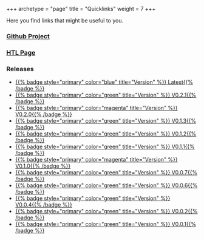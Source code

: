 +++
archetype = "page"
title = "Quicklinks"
weight = 7
+++

Here you find links that might be useful to you. 

### [Github Project](https://github.com/Marek128b/HAM-Radio-transceiver-DA)
### [HTL Page](file://10.1.1.70/Projekte/Projekt_2425/pr5ahel24062/Homepage/index.html)

### Releases
- [{{% badge style="primary" color="blue" title="Version" %}} Latest{{% /badge %}}](https://github.com/Marek128b/HAM-Radio-transceiver-DA/releases/latest)
- [{{% badge style="primary" color="green" title="Version" %}} V0.2.1{{% /badge %}}](https://github.com/Marek128b/HAM-Radio-transceiver-DA/releases/tag/v0.2.1)
- [{{% badge style="primary" color="magenta" title="Version" %}} V0.2.0{{% /badge %}}](https://github.com/Marek128b/HAM-Radio-transceiver-DA/releases/tag/v0.2.0)
- [{{% badge style="primary" color="green" title="Version" %}} V0.1.3{{% /badge %}}](https://github.com/Marek128b/HAM-Radio-transceiver-DA/releases/tag/v0.1.3)
- [{{% badge style="primary" color="green" title="Version" %}} V0.1.2{{% /badge %}}](https://github.com/Marek128b/HAM-Radio-transceiver-DA/releases/tag/v0.1.2)
- [{{% badge style="primary" color="green" title="Version" %}} V0.1.1{{% /badge %}}](https://github.com/Marek128b/HAM-Radio-transceiver-DA/releases/tag/v0.1.1)
- [{{% badge style="primary" color="magenta" title="Version" %}} V0.1.0{{% /badge %}}](https://github.com/Marek128b/HAM-Radio-transceiver-DA/releases/tag/v0.1.0)
- [{{% badge style="primary" color="green" title="Version" %}} V0.0.7{{% /badge %}}](https://github.com/Marek128b/HAM-Radio-transceiver-DA/releases/tag/v0.0.7)
- [{{% badge style="primary" color="green" title="Version" %}} V0.0.6{{% /badge %}}](https://github.com/Marek128b/HAM-Radio-transceiver-DA/releases/tag/v0.0.6)
- [{{% badge style="primary" color="green" title="Version" %}} V0.0.4{{% /badge %}}](https://github.com/Marek128b/HAM-Radio-transceiver-DA/releases/tag/v0.0.4)
- [{{% badge style="primary" color="green" title="Version" %}} V0.0.2{{% /badge %}}](https://github.com/Marek128b/HAM-Radio-transceiver-DA/releases/tag/v0.0.2)
- [{{% badge style="primary" color="green" title="Version" %}} V0.0.1{{% /badge %}}](https://github.com/Marek128b/HAM-Radio-transceiver-DA/releases/tag/v0.0.1)